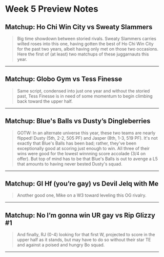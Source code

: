 # Week 5 Preview Notes
## Matchup: Ho Chi Win City vs Sweaty Slammers

> Big time showdown between storied rivals. Sweaty Slammers carries wilted roses into this one, having gotten the best of Ho Chi Win City for the past two years, albeit having only met on those two occasions. Here the first of (at least) two matchups of these juggarnauts this year.

---
## Matchup: Globo Gym vs Tess Finesse

> Same script, condensed into just one year and without the storied past, Tess Finesse is in need of some momentum to begin climbing back toward the upper half.    

---
## Matchup: Blue's Balls vs Dusty’s Dingleberries

> GOTW: In an alternate universe this year, these two teams are nearly flipped! Dusty (5th, 2-2, 505 PF) and Jasper (8th, 1-3, 519 PF). It's not exactly that Blue's Balls has been bad; rather, they've been exceptionally good at scoring just enough to win. All three of their wins were good for the lowest winnning score accolade (3/4 on offer).  But top of mind has to be that Blue's Balls is out to avenge a L5 that amounts to having never bested Dusty's squad.

---
## Matchup: Gl Hf (you’re gay) vs Devil Jelq with Me

> Another good one, Mike on a W3 toward leveling this OG rivalry.

---
## Matchup: No I’m gonna win UR gay vs Rip Glizzy #1

> And finally, RJ (0-4) looking for that first W, projected to score in the upper half as it stands, but may have to do so without their star TE and against a poised and hungry Bo squad.

---
